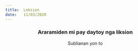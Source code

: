 ```yaml
---
title:  Leksion
date:   11/03/2020
---
```


### <center>Araramiden mi pay daytoy nga liksion</center>
<center>Sublianan yon to</center>